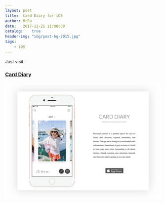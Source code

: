 ```yaml
---
layout: post
title:  Card Diary for iOS
author: MrFu
date:   2017-11-21 11:08:00
catalog:    true
header-img: "img/post-bg-2015.jpg"
tags:
    - iOS
---
```


Just visit:

### [Card Diary](https://carddiary.me/)

![card_diary_main_page](/img/article/samllArticles/card_diary_main_page.jpg)
